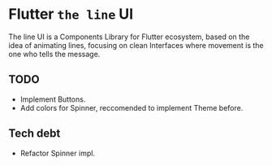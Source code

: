 # Flutter `the line` UI

The line UI is a Components Library for Flutter ecosystem, based on the idea of animating lines, focusing on clean Interfaces where movement is the one who tells the message.

## TODO

- Implement Buttons.
- Add colors for Spinner, reccomended to implement Theme before.

## Tech debt

- Refactor Spinner impl. 